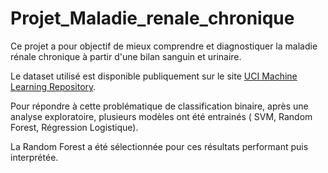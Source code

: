 # Projet_Maladie_renale_chronique
Ce projet a pour objectif de mieux comprendre et diagnostiquer la maladie rénale chronique à partir d'une bilan sanguin et urinaire.

Le dataset utilisé est disponible publiquement sur le site [UCI Machine Learning Repository](https://archive.ics.uci.edu/dataset/336/chronic+kidney+disease).

Pour répondre à cette problématique de classification binaire, après une analyse exploratoire, plusieurs modèles ont été entrainés ( SVM, Random Forest, Régression Logistique).

La Random Forest a été sélectionnée pour ces résultats performant puis interprétée.
